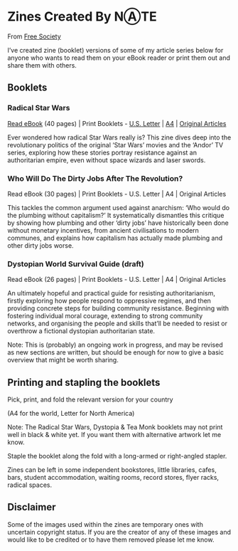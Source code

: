 # Zines Created By NⒶTE

From [Free Society](https://peacefulrevolutionary.substack.com/p/radical-zines)

I’ve created zine (booklet) versions of some of my article series below for anyone who wants to read them on your eBook reader or print them out and share them with others.

## Booklets

### Radical Star Wars

[Read eBook](Radical_Star_Wars-A5-Read.pdf) (40 pages) | Print Booklets - [U.S. Letter](Radical_Star_Wars-Letter-Colour-Booklet.pdf) | [A4](Radical_Star_Wars-A4-Colour-Booklet.pdf) | [Original Articles](https://peacefulrevolutionary.substack.com/p/star-wars-radical-origins)

Ever wondered how radical Star Wars really is? This zine dives deep into the revolutionary politics of the original ‘Star Wars’ movies and the ‘Andor’ TV series, exploring how these stories portray resistance against an authoritarian empire, even without space wizards and laser swords.

### Who Will Do The Dirty Jobs After The Revolution?

Read eBook (30 pages) | Print Booklets - U.S. Letter | A4 | Original Articles

This tackles the common argument used against anarchism: ‘Who would do the plumbing without capitalism?’ It systematically dismantles this critique by showing how plumbing and other ‘dirty jobs’ have historically been done without monetary incentives, from ancient civilisations to modern communes, and explains how capitalism has actually made plumbing and other dirty jobs worse.

### Dystopian World Survival Guide (draft)

Read eBook (26 pages) | Print Booklets - U.S. Letter | A4 | Original Articles

An ultimately hopeful and practical guide for resisting authoritarianism, firstly exploring how people respond to oppressive regimes, and then providing concrete steps for building community resistance. Beginning with fostering individual moral courage, extending to strong community networks, and organising the people and skills that’ll be needed to resist or overthrow a fictional dystopian authoritarian state.

Note: This is (probably) an ongoing work in progress, and may be revised as new sections are written, but should be enough for now to give a basic overview that might be worth sharing.

## Printing and stapling the booklets

Pick, print, and fold the relevant version for your country

(A4 for the world, Letter for North America)

Note: The Radical Star Wars, Dystopia & Tea Monk booklets may not print well in black & white yet. If you want them with alternative artwork let me know.

Staple the booklet along the fold with a long-armed or right-angled stapler.

Zines can be left in some independent bookstores, little libraries, cafes, bars, student accommodation, waiting rooms, record stores, flyer racks, radical spaces.

## Disclaimer

Some of the images used within the zines are temporary ones with uncertain copyright status. If you are the creator of any of these images and would like to be credited or to have them removed please let me know.
